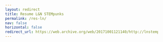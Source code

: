 ```yaml
---
layout: redirect
title: Resume L&N STEMpunks
permalink: /res-ln/
nav: false
horizontal: false
redirect_url: https://web.archive.org/web/20171001121140/http://lnstempunks.org/
---
```


